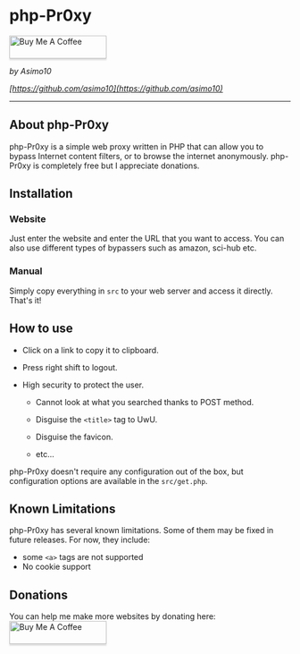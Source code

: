 # php-Pr0xy

<a href="https://www.buymeacoffee.com/asimo10" target="_blank"><img src="https://www.buymeacoffee.com/assets/img/custom_images/orange_img.png" alt="Buy Me A Coffee" style="height: 41px !important;width: 174px !important;box-shadow: 0px 3px 2px 0px rgba(190, 190, 190, 0.5) !important;-webkit-box-shadow: 0px 3px 2px 0px rgba(190, 190, 190, 0.5) !important;" ></a>

*by Asimo10*

*[https://github.com/asimo10](https://github.com/asimo10)*

---

## About php-Pr0xy

php-Pr0xy is a simple web proxy written in PHP that can allow you to bypass Internet content filters, or to browse the internet anonymously. php-Pr0xy is completely free but I appreciate donations.

## Installation

### Website
Just enter the website and enter the URL that you want to access. You can also use different types of bypassers such as amazon, sci-hub etc.

### Manual
Simply copy everything in `src` to your web server and access it directly. That's it!

## How to use
  
- Click on a link to copy it to clipboard.

- Press right shift to logout.

- High security to protect the user.

  - Cannot look at what you searched thanks to POST method.
	
  - Disguise the `<title>` tag to UwU.
  
  - Disguise the favicon.
	
  - etc...

php-Pr0xy doesn't require any configuration out of the box, but configuration options are available in the `src/get.php`.

## Known Limitations

php-Pr0xy has several known limitations. Some of them may be fixed in future releases. For now, they include:

* some `<a>` tags are not supported
* No cookie support

## Donations

You can help me make more websites by donating here:
<a href="https://www.buymeacoffee.com/asimo10" target="_blank"><img src="https://www.buymeacoffee.com/assets/img/custom_images/orange_img.png" alt="Buy Me A Coffee" style="height: 41px !important;width: 174px !important;box-shadow: 0px 3px 2px 0px rgba(190, 190, 190, 0.5) !important;-webkit-box-shadow: 0px 3px 2px 0px rgba(190, 190, 190, 0.5) !important;" ></a>
